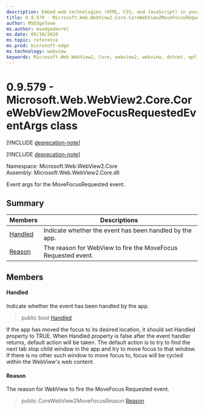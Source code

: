 ```yaml
---
description: Embed web technologies (HTML, CSS, and JavaScript) in your native applications with the Microsoft Edge WebView2 control
title: 0.9.579 - Microsoft.Web.WebView2.Core.CoreWebView2MoveFocusRequestedEventArgs
author: MSEdgeTeam
ms.author: msedgedevrel
ms.date: 09/10/2020
ms.topic: reference
ms.prod: microsoft-edge
ms.technology: webview
keywords: Microsoft.Web.WebView2, Core, webview2, webview, dotnet, wpf, winforms, app, edge, CoreWebView2, CoreWebView2Controller, browser control, edge html, Microsoft.Web.WebView2.Core.CoreWebView2MoveFocusRequestedEventArgs
---
```


# 0.9.579 - Microsoft.Web.WebView2.Core.CoreWebView2MoveFocusRequestedEventArgs class 

[!INCLUDE [deprecation-note](../../includes/deprecation-note.md)]

[!INCLUDE [deprecation-note](../../includes/deprecation-note.md)]

Namespace: Microsoft.Web.WebView2.Core\
Assembly: Microsoft.Web.WebView2.Core.dll

Event args for the MoveFocusRequested event.

## Summary

 Members                        | Descriptions
--------------------------------|---------------------------------------------
[Handled](#handled) | Indicate whether the event has been handled by the app.
[Reason](#reason) | The reason for WebView to fire the MoveFocus Requested event.

## Members

#### Handled 

Indicate whether the event has been handled by the app.

> public bool [Handled](#handled)

If the app has moved the focus to its desired location, it should set Handled property to TRUE. When Handled property is false after the event handler returns, default action will be taken. The default action is to try to find the next tab stop child window in the app and try to move focus to that window. If there is no other such window to move focus to, focus will be cycled within the WebView's web content.

#### Reason 

The reason for WebView to fire the MoveFocus Requested event.

> public CoreWebView2MoveFocusReason [Reason](#reason)

